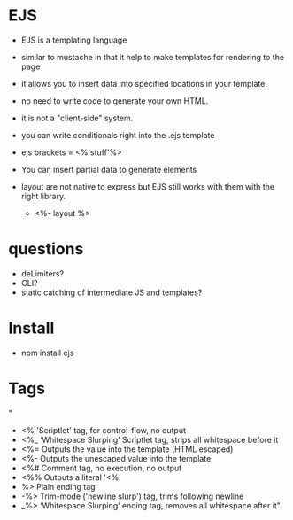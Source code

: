 # EJS

- EJS is a templating language
- similar to mustache in that it help to make templates for rendering to the page
- it allows you to insert data into specified locations in your template.
- no need to write code to generate your own HTML.
- it is not a "client-side" system.

- you can write conditionals right into the .ejs template
- ejs brackets = <%'stuff'%>
- You can insert partial data to generate elements
- layout are not native to express but EJS still works with them with the right library.
  - <%- layout %>

# questions
- deLimiters?
- CLI?
- static catching of intermediate JS and templates?

# Install
- npm install ejs

# Tags
"
- <% 'Scriptlet' tag, for control-flow, no output
- <%_ ‘Whitespace Slurping’ Scriptlet tag, strips all whitespace before it
- <%= Outputs the value into the template (HTML escaped)
- <%- Outputs the unescaped value into the template
- <%# Comment tag, no execution, no output
- <%% Outputs a literal '<%'
- %> Plain ending tag
- -%> Trim-mode ('newline slurp') tag, trims following newline
- _%> ‘Whitespace Slurping’ ending tag, removes all whitespace after it"
